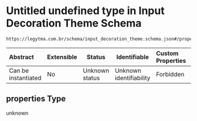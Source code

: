 # Untitled undefined type in Input Decoration Theme Schema

```txt
https://legytma.com.br/schema/input_decoration_theme.schema.json#/properties
```




| Abstract            | Extensible | Status         | Identifiable            | Custom Properties | Additional Properties | Access Restrictions | Defined In                                                                                                  |
| :------------------ | ---------- | -------------- | ----------------------- | :---------------- | --------------------- | ------------------- | ----------------------------------------------------------------------------------------------------------- |
| Can be instantiated | No         | Unknown status | Unknown identifiability | Forbidden         | Allowed               | none                | [input_decoration_theme.schema.json\*](../schema/input_decoration_theme.schema.json) |

## properties Type

unknown
